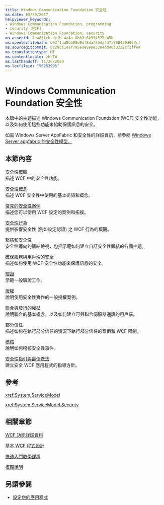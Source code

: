 ```yaml
---
title: Windows Communication Foundation 安全性
ms.date: 03/30/2017
helpviewer_keywords:
- Windows Communication Foundation, programming
- security [WCF]
- Windows Communication Foundation, security
ms.assetid: 7ea87fcb-dcfb-4a4a-8b03-6b954575d45b
ms.openlocfilehash: b92f1ad8bb00e9df8daf55da4d7a808420d909cf
ms.sourcegitcommit: bc293b14af795e0e999e3304dd40c0222cf2ffe4
ms.translationtype: MT
ms.contentlocale: zh-TW
ms.lasthandoff: 11/26/2020
ms.locfileid: "96253995"
---
```

# <a name="windows-communication-foundation-security"></a>Windows Communication Foundation 安全性

本節中的主題描述 Windows Communication Foundation (WCF) 安全性功能，以及如何使用這些功能來協助保護訊息的安全。  
  
 如需 Windows Server AppFabric 和安全性的詳細資訊，請參閱 [Windows Server appfabric 的安全性模型。](/previous-versions/appfabric/ee677202(v=azure.10))  
  
## <a name="in-this-section"></a>本節內容  

 [安全性概觀](security-overview.md)  
 描述 WCF 中的安全性功能。  
  
 [安全性概念](security-concepts.md)  
 描述 WCF 安全性中使用的基本術語和概念。  
  
 [常見的安全性案例](common-security-scenarios.md)  
 描述您可以使用 WCF 設定的案例和拓撲。  
  
 [安全性行為](security-behaviors-in-wcf.md)  
 提供影響安全性 (例如設定認證) 之 WCF 行為的概觀。  
  
 [繫結和安全性](bindings-and-security.md)  
 安全性導向的繫結檢視，包括示範如何建立自訂安全性繫結的各個主題。  
  
 [確保服務與用戶端的安全](securing-services-and-clients.md)  
 描述如何使用 WCF 安全性功能來保護訊息的安全。  
  
 [驗證](authentication-in-wcf.md)  
 示範一般驗證工作。  
  
 [授權](authorization-in-wcf.md)  
 說明使用安全性實作的一般授權案例。  
  
 [聯合與發行的權杖](federation-and-issued-tokens.md)  
 說明聯合的基本概念，以及如何建立可與聯合伺服器通訊的用戶端。  
  
 [部分信任](partial-trust.md)  
 描述如何在執行部分信任的情況下執行部分信任的案例和 WCF 限制。  
  
 [稽核](auditing-security-events.md)  
 說明如何稽核安全性事件。  
  
 [安全性指引與最佳做法](security-guidance-and-best-practices.md)  
 建立安全 WCF 應用程式的指導方針。  
  
## <a name="reference"></a>參考  

 <xref:System.ServiceModel>  
  
 <xref:System.ServiceModel.Security>  
  
## <a name="related-sections"></a>相關章節  

 [WCF 功能詳細資料](index.md)  
  
 [基本 WCF 程式設計](../basic-wcf-programming.md)  
  
 [快速入門教學課程](../getting-started-tutorial.md)  
  
 [概觀說明](../conceptual-overview.md)  
  
## <a name="see-also"></a>另請參閱

- [設定您的應用程式](../diagnostics/configuring-your-application.md)
